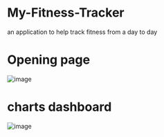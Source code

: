 # My-Fitness-Tracker
an application to help track fitness from a day to day 

# Opening page
![image](https://user-images.githubusercontent.com/67080837/97793651-0eb50000-1bac-11eb-940f-413a06cb7ea1.png)

# charts dashboard

![image](https://user-images.githubusercontent.com/67080837/97793663-37d59080-1bac-11eb-804f-d385f58e7aae.png)

